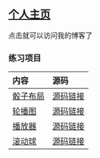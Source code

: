 ## [个人主页](http://AC-YoY.github.io/)

点击就可以访问我的博客了

### 练习项目

|内容|源码|
|:--|:--|
|[骰子布局](https://ac-yoy.github.io/FrontEndProjects/Layout/dice/diceLayout.html)|[源码链接](https://github.com/AC-YoY/FrontEndProjects/blob/master/Layout/dice/diceLayout.html)|
|[轮播图](https://ac-yoy.github.io/FrontEndProjects/pokemonSlide/PokemonSlide.html)|[源码链接](https://github.com/AC-YoY/FrontEndProjects/blob/master/pokemonSlide/PokemonSlide.html)|
|[播放器](https://ac-yoy.github.io/FrontEndProjects/myplayer/micPlayer.html)|[源码链接](https://github.com/AC-YoY/FrontEndProjects/blob/gh-pages/myplayer/micPlayer.html)|
|[滚动球](https://ac-yoy.github.io/FrontEndProjects/3D/cloudRoll.html)|[源码链接](https://github.com/AC-YoY/FrontEndProjects/blob/gh-pages/3D/cloudRoll.html)|
